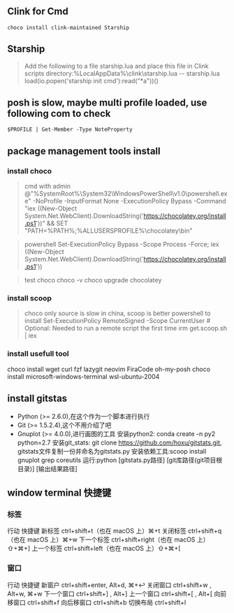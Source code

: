 ## Clink for Cmd
` choco install clink-maintained Starship `

## Starship
> Add the following to a file starship.lua and place this file in Clink scripts directory:%LocalAppData%\clink\starship.lua
> -- starship.lua
> load(io.popen('starship init cmd'):read("*a"))()


## posh is slow, maybe multi profile loaded, use following com to check
    $PROFILE | Get-Member -Type NoteProperty


## package management tools install

### install choco
> cmd with admin
@"%SystemRoot%\System32\WindowsPowerShell\v1.0\powershell.exe" -NoProfile -InputFormat None -ExecutionPolicy Bypass -Command "iex ((New-Object System.Net.WebClient).DownloadString('https://chocolatey.org/install.ps1'))" && SET "PATH=%PATH%;%ALLUSERSPROFILE%\chocolatey\bin"

> powershell
Set-ExecutionPolicy Bypass -Scope Process -Force; iex ((New-Object System.Net.WebClient).DownloadString('https://chocolatey.org/install.ps1'))

> test choco
choco -v
choco upgrade chocolatey

### install scoop
>
> choco only source is slow in china, scoop is better
> powershell to install
Set-ExecutionPolicy RemoteSigned -Scope CurrentUser # Optional: Needed to run a remote script the first time
irm get.scoop.sh | iex

### install usefull tool
choco install wget curl fzf lazygit neovim  FiraCode oh-my-posh 
choco install microsoft-windows-terminal wsl-ubuntu-2004

## install gitstas
- Python (>= 2.6.0),在这个作为一个脚本进行执行
- Git (>= 1.5.2.4),这个不用介绍了吧
- Gnuplot (>= 4.0.0),进行画图的工具
安装python2: conda create -n py2 python=2.7
安装git_stats: git clone https://github.com/hoxu/gitstats.git, gitstats文件复制一份并命名为gitstats.py
安装依赖工具:scoop install gnuplot  grep coreutils
运行:python [gitstats.py路径] [git库路径(git项目根目录)] [输出结果路径]

## window terminal 快捷键
### 标签
行动    	快捷键
新标签  	ctrl+shift+t（也在 macOS 上）⌘+t
关闭标签	ctrl+shift+q（也在 macOS 上）⌘+w
下一个标签	ctrl+shift+right（也在 macOS 上）⇧+⌘+]
上一个标签	ctrl+shift+left（也在 macOS 上）⇧+⌘+[

### 窗口
行动    	快捷键
新窗户  	ctrl+shift+enter, Alt+d, ⌘+↩
关闭窗口	ctrl+shift+w , Alt+w, ⌘+w
下一个窗口	ctrl+shift+] , Alt+]
上一个窗口	ctrl+shift+[ , Alt+[
向前移窗口	ctrl+shift+f
向后移窗口	ctrl+shift+b
切换布局	ctrl+shift+l
